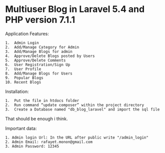 # Multiuser Blog in Laravel 5.4 and PHP version 7.1.1

Application Features:

    1.	Admin Login
    2.	Add/Manage Category for Admin
    3.	Add/Manage Blogs for admin
    4.	Approve/Delete Blogs posted by Users
    5.	Approve/Delete Comments
    6.	User Registration/Sign Up
    7.	User Profile
    8.	Add/Manage Blogs for Users
    9.	Popular Blogs
    10.	Recent Blogs
  
Installation:

    1.	Put the file in htdocs folder
    2.	Run command “update composer” within the project directory
    3.	Create a Database named "db_blog_laravel" and import the sql file
That should be enough i think.

Important data:

    1. Admin login Url: In the URL after public write "/admin_login"
    2. Admin Email: rafayet.monon@gmail.com
    3. Admin Password: 12345
